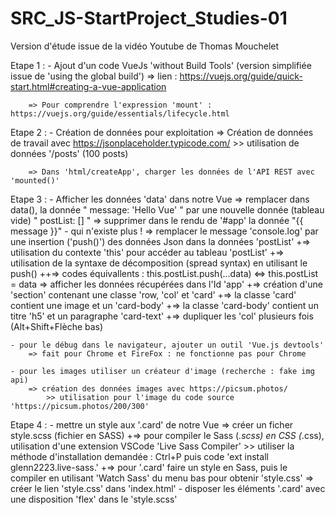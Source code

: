 # SRC_JS-StartProject_Studies-01
Version d'étude issue de la vidéo Youtube de Thomas Mouchelet

Etape 1 :
    - Ajout d'un code VueJs 'without Build Tools' (version simplifiée issue de 'using the global build')
        => lien : https://vuejs.org/guide/quick-start.html#creating-a-vue-application

        => Pour comprendre l'expression 'mount' : https://vuejs.org/guide/essentials/lifecycle.html

Etape 2 :
    - Création de données pour exploitation
        => Création de données de travail avec https://jsonplaceholder.typicode.com/
            >> utilisation de données '/posts' (100 posts)
        
        => Dans 'html/createApp', charger les données de l'API REST avec 'mounted()'

Etape 3 :
    - Afficher les données 'data' dans notre Vue
        => remplacer dans data(), la donnée " message: 'Hello Vue' " par une nouvelle donnée (tableau vide) " postList: [] "
        => supprimer dans le rendu de '#app' la donnée "{{ message }}" - qui n'existe plus !
        => remplacer le message 'console.log' par une insertion ('push()') des données Json dans la données 'postList'
            +=> utilisation du contexte 'this' pour accéder au tableau 'postList'
            +=> utilisation de la syntaxe de décomposition (spread syntax) en utilisant le push()
                    ++=> codes équivallents : this.postList.push(...data) <=> this.postList = data
        => afficher les données récupérées dans l'Id 'app'
            +=> création d'une 'section' contenant une classe 'row, 'col' et 'card'
            +=> la classe 'card' contient une image et un 'card-body'
            +=> la classe 'card-body' contient un titre 'h5' et un paragraphe 'card-text'
            +=> dupliquer les 'col' plusieurs fois (Alt+Shift+Flèche bas)
        
    - pour le débug dans le navigateur, ajouter un outil 'Vue.js devtools'
        => fait pour Chrome et FireFox : ne fonctionne pas pour Chrome

    - pour les images utiliser un créateur d'image (recherche : fake img api)
        => création des données images avec https://picsum.photos/
            >> utilisation pour l'image du code source 'https://picsum.photos/200/300'

Etape 4 :
    - mettre un style aux '.card' de notre Vue
        => créer un ficher style.scss (fichier en SASS)
            +=> pour compiler le Sass (*.scss) en CSS (*.css), utilisation d'une extension VSCode 'Live Sass Compiler'
                >> utiliser la méthode d'installation demandée : Ctrl+P puis code 'ext install glenn2223.live-sass.'
            +=> pour '.card' faire un style en Sass, puis le compiler en utilisant 'Watch Sass' du menu bas pour obtenir 'style.css'
        => créer le lien 'style.css' dans 'index.html'
    - disposer les éléments '.card' avec une disposition 'flex' dans le 'style.scss'